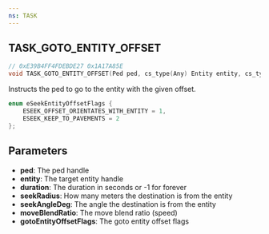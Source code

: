 ```yaml
---
ns: TASK
---
```

## TASK_GOTO_ENTITY_OFFSET

```c
// 0xE39B4FF4FDEBDE27 0x1A17A85E
void TASK_GOTO_ENTITY_OFFSET(Ped ped, cs_type(Any) Entity entity, cs_type(Any) int duration, float seekRadius, float seekAngleDeg, float moveBlendRatio, int gotoEntityOffsetFlags);
```

Instructs the ped to go to the entity with the given offset.

```cpp
enum eSeekEntityOffsetFlags {
    ESEEK_OFFSET_ORIENTATES_WITH_ENTITY = 1,
    ESEEK_KEEP_TO_PAVEMENTS = 2
};
```

## Parameters
* **ped**: The ped handle
* **entity**: The target entity handle
* **duration**: The duration in seconds or -1 for forever
* **seekRadius**: How many meters the destination is from the entity
* **seekAngleDeg**: The angle the destination is from the entity
* **moveBlendRatio**: The move blend ratio (speed)
* **gotoEntityOffsetFlags**: The goto entity offset flags


